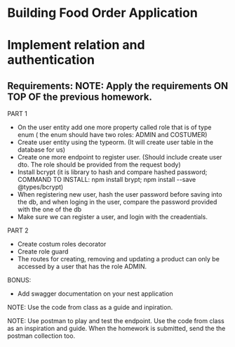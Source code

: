 # Building Food Order Application

# Implement relation and authentication

## Requirements: NOTE: Apply the requirements ON TOP OF the previous homework.

PART 1

- On the user entity add one more property called role that is of type enum ( the enum should have two roles: ADMIN and COSTUMER)
- Create user entity using the typeorm. (It will create user table in the database for us)
- Create one more endpoint to register user. (Should include create user dto. The role should be provided from the request body)
- Install bcrypt (it is library to hash and compare hashed password; COMMAND TO INSTALL: npm install brypt; npm install --save @types/bcrypt)
- When registering new user, hash the user password before saving into the db, and when loging in the user, compare the password provided with the one of the db
- Make sure we can register a user, and login with the creadentials.

PART 2
- Create costum roles decorator
- Create role guard
- The routes for creating, removing and updating a product can only be accessed by a user that has the role ADMIN.


BONUS: 
- Add swagger documentation on your nest application 

NOTE: Use the code from class as a guide and inpiration.

NOTE: Use postman to play and test the endpoint. Use the code from class as an inspiration and guide. When the homework is submitted, send the the postman collection too.


